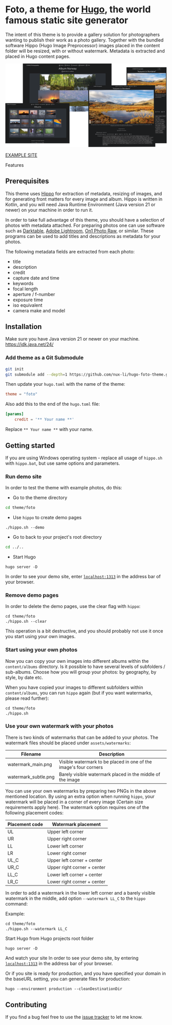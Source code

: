# Foto, a theme for [Hugo](https://gohugo.io/), the world famous static site generator

The intent of this theme is to provide a gallery solution for photographers wanting to publish their work as a photo gallery. Together with the bundled software Hippo (Hugo Image Preprocessor) images placed in the content folder will be resized, with or without watermark. Metadata is extracted and placed in Hugo content pages.

![screenshot](https://github.com/nux-li/hugo-foto-theme/blob/main/images/hugo-foto-theme.png?raw=true)

[EXAMPLE SITE](https://c3n.es/)

Features

## Prerequisites

This theme uses [Hippo](https://github.com/nux-li/hippo) for extraction of metadata, resizing of images, and for generating front matters for every image and album. 
Hippo is written in Kotlin, and you will need Java Runtime Environment (Java version 21 or newer) on your machine in order to run it.

In order to take full advantage of this theme, you should have a selection of photos with metadata attached. 
For preparing photos one can use software such as 
[Darktable](https://www.darktable.org/), 
[Adobe Lightroom](https://lightroom.adobe.com/), 
[On1 Photo Raw](https://www.on1.com/products/photo-raw/), 
or similar. These programs can be used to add titles and descriptions as metadata for your photos.

The following metadata fields are extracted from each photo:
* title
* description
* credit
* capture date and time
* keywords
* focal length
* aperture / f-number
* exposure time
* iso equivalent
* camera make and model

## Installation
Make sure you have Java version 21 or newer on your machine. https://jdk.java.net/24/

### Add theme as a Git Submodule

```sh
git init
git submodule add --depth=1 https://github.com/nux-li/hugo-foto-theme.git themes/foto
```

Then update your `hugo.toml` with the name of the theme:
```toml
theme = "foto"
```

Also add this to the end of the `hugo.toml` file:
```toml
[params]
    credit = '** Your name **'
```
Replace `** Your name **` with your name.

## Getting started
If you are using Windows operating system - replace all usage of `hippo.sh` with `hippo.bat`, 
but use same options and parameters.

### Run demo site

In order to test the theme with example photos, do this:

* Go to the theme directory
```sh
cd theme/foto
```
* Use `hippo` to create demo pages
```shell
./hippo.sh --demo
```
* Go to back to your project's root directory 
```sh
cd ../..
```
* Start Hugo
```shell
hugo server -D
```
In order to see your demo site, enter [`localhost:1313`](http://localhost:1313/) in the address bar of your browser.

### Remove demo pages 

In order to delete the demo pages, use the clear flag with `hippo`:
```shell
cd theme/foto
./hippo.sh --clear
```
This operation is a bit destructive, and you should probably not use it once you start using your own images.

### Start using your own photos
Now you can copy your own images into different albums within the `content/albums` directory. 
Is it possible to have several levels of subfolders / sub-albums. Choose how you will group your photos: 
by geography, by style, by date etc.

When you have copied your images to different subfolders within `content/albums`, you can run `hippo` again (but if you want watermarks, please read further):
```shell
cd theme/foto
./hippo.sh 
```

### Use your own watermark with your photos
There is two kinds of watermarks that can be added to your photos. The watermark files should be placed 
under `assets/watermarks`:

| Filename             | Description                                                       |
|----------------------|-------------------------------------------------------------------|
| watermark_main.png   | Visible watermark to be placed in one of the image's four corners |
| watermark_subtle.png | Barely visible watermark placed in the middle of the image  |

 

You can use your own watermarks by preparing two PNGs in the above mentioned location.
By using an extra option when running `hippo`, your watermark will be placed in a corner of every 
image (Certain size requirements apply here). The watermark option requires one of the following placement codes:

| Placement code | Watermark placement        |
|----------------|----------------------------|
| UL             | Upper left corner          |
| UR             | Upper right corner         |
| LL             | Lower left corner          |
| LR             | Lower right corner         |
| UL_C           | Upper left corner + center |
| UR_C           | Upper right corner + center         |
| LL_C           | Lower left corner + center          |
| LR_C           | Lower right corner + center         |

In order to add a watermark in the lower left corner and a barely visible watermark in the middle, add
option `--watermark LL_C` to the `hippo` command:


Example:
```shell
cd theme/foto
./hippo.sh --watermark LL_C
```

Start Hugo from Hugo projects root folder
```shell
hugo server -D
```
And watch your site In order to see your demo site, by entering [`localhost:1313`](http://localhost:1313/) in the address bar of your browser.

Or if you site is ready for production, and you have specified your domain in the baseURL setting, you can generate files for production:

```shell
hugo --environment production --cleanDestinationDir
```

## Contributing

If you find a bug feel free to use the [issue tracker](https://github.com/nux-li/hugo-foto-theme/issues) to let me know. 
